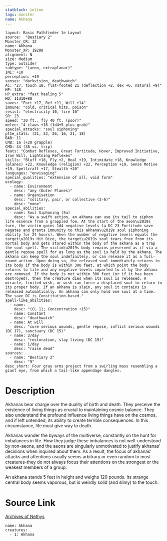 ```yaml
---
statblock: inline
tags: monster
name: Akhana
---
```

```statblock
layout: Basic Pathfinder 1e Layout
source:  "Bestiary 2"
Monster_CR: 12
name: Akhana
Monster_XP: 19200
alignment: N
size: Medium
type: outsider
subtype: "(aeon, extraplanar)"
INI: +10
perception: +19
senses: "darkvision, deathwatch"
AC: "27, touch 18, flat-footed 21 (deflection +2, dex +6, natural +9)"
HP: 148
HP_extra: "fast healing 5"
HD: 11d10+88
saves: "Fort +17, Ref +11, Will +14"
immune: "cold, critical hits, poison"
resist: "electricity 10, fire 10"
SR: 23
speed: "30 ft., fly 40 ft. (poor)"
melee: "4 claws +16 (1d4+5 plus grab)"
special_attacks: "soul siphoning"
pf1e_stats: [21, 23, 26, 16, 21, 18]
BAB: 11
CMB: 16 (+20 grapple)
CMD: 34 (38 vs. trip)
feats: "Combat Reflexes, Great Fortitude, Hover, Improved Initiative, Iron Will, Lightning Reflexes"
skills: "Bluff +18, Fly +2, Heal +19, Intimidate +18, Knowledge (planes) +22, Knowledge (religion) +22, Perception +19, Sense Motive +19, Spellcraft +17, Stealth +20"
languages: "envisaging"
special_qualities: "extension of all, void form"
ecology:
  - name: Environment
    desc: "any (Outer Planes)"
  - name: Organisation
    desc: "solitary, pair, or collective (3-6)"
    desc: "none"
special_abilities:
  - name: Soul Siphoning (Su)
    desc: "As a swift action, an akhana can use its tail to siphon life essence from a grappled foe. At the start of the aeon\u2019s turn, the victim gains 1d4 negative levels (a DC 23 Fortitude save negates and grants immunity to this akhana\u2019s soul siphoning ability for 24 hours). When the number of negative levels equals the target\u2019s Hit Dice, the target\u2019s soul tears free from its mortal body and gets stored within the body of the akhana as a trap the soul spell. The victim\u2019s body remains preserved as if via a gentle repose spell for as long as the soul is held by the akhana. The akhana can keep the soul indefinitely, or can release it as a full-round action. Upon doing so, the released soul immediately returns to its body if the body is within 300 feet, at which point the body returns to life and any negative levels imparted to it by the akhana are removed. If the body is not within 300 feet (or if it has been destroyed), then the creature dies when its soul is released. A miracle, limited wish, or wish can force a displaced soul to return to its proper body. If an akhana is slain, any soul it contains is released automatically. An akhana can only hold one soul at a time. The save DC is Constitution-based."
spell-like_abilities:
  - name:
    desc: "(CL 11; Concentration +15)"
  - name: Constant
    desc: "deathwatch"
  - name: At will
    desc: "cure serious wounds, gentle repose, inflict serious wounds (DC 17), sanctuary (DC 15)"
  - name: 3/day
    desc: "restoration, slay living (DC 19)"
  - name: 1/day
    desc: "raise dead"
sources:
  - name: "Bestiary 2"
    desc: "9"
desc_short: Four gray arms project from a swirling mass resembling a giant eye, from which a tail-like appendage dangles. 
```
# Description
Akhanas bear charge over the duality of birth and death. They perceive the existence of living things as crucial to maintaining cosmic balance. They also understand the profound influence living things have on the cosmos, and if left untended, its ability to create terrible consequences. In this circumstance, life must give way to death. 

Akhanas wander the byways of the multiverse, constantly on the hunt for imbalances in life. How they judge these imbalances is not well-understood by non-aeons, and the aeons are singularly unmotivated to justify akhanas’ decisions when inquired about them. As a result, the focus of akhanas’ attacks and attentions usually seems arbitrary or even random to most creatures-they do not always focus their attentions on the strongest or the weakest members of a group. 

An akhana stands 5 feet in height and weighs 120 pounds. Its strange central body seems vaporous, but is weirdly solid (and slimy) to the touch.
# Source Link
[Archives of Nethys](https://aonprd.com/MonsterDisplay.aspx?ItemName=Akhana)
```encounter-table
name: Akhana
creatures:
  - 1: Akhana
```
